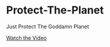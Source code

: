 # Protect-The-Planet
Just Protect The Goddamn Planet

[Watch the Video](https://github.com/CasterraDev/Protect-The-Planet/raw/master/Protect-The-Planet-Finished.gif)
